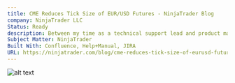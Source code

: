 ```yaml
---
title: CME Reduces Tick Size of EUR/USD Futures - NinjaTrader Blog
company: NinjaTrader LLC
Status: Ready
description: Between my time as a technical support lead and product manager, it was often my job to help catch wide-spread issues before they caused issues for the ecosystem of users. We often authored In Product Advisories that were also re-hosted on the NinjaTrader blog to assist in these scenarios. This is one example of the many advisories that I helped write and edit.
Subject Matter: NinjaTrader
Built With: Confluence, Help+Manual, JIRA
URL: https://ninjatrader.com/blog/cme-reduces-tick-size-of-eurusd-futures-2/
---
```


![alt text](../../static/work/images/cme.png)
